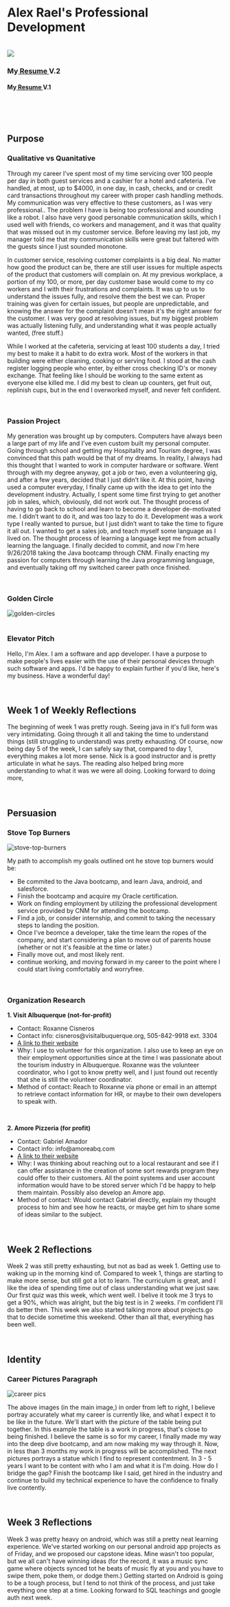 <html>
  <h1><strong>Alex Rael's Professional Development</strong></h1> <BR>
  <img src="https://rawcdn.githack.com/alprael/prodev-pics/master/welcome1.png"> <BR>
     <h3>My<a href="https://rawcdn.githack.com/alprael/Alex_resume_deepdive/master/AlexRael.pdf"> Resume </a> V.2</h3>
    <h4>My<a target="_blank"  href="https://cdn.rawgit.com/alprael/Alex_resume_deepdive/5098d5b0/resume%204.pdf"> Resume </a>V.1</h4>
 <BR><BR><BR>
  <h2><strong>Purpose</strong></h2>
      <h3><strong>Qualitative vs Quanitative</strong></h3> 
   <p>Through my career I’ve spent most of my time servicing over 100 people per day in both guest services and a cashier for a hotel and cafeteria. I’ve handled, at most, up to $4000, in one day, in cash, checks, and or credit card transactions throughout my career with proper cash handling methods.  My communication was very effective to these customers, as I was very professional.. The problem I have is being too professional and sounding like a robot. I also have very good personable communication skills, which I used well with friends, co workers and management, and it was that quality that was missed out in my customer service. Before leaving my last job, my manager told me that my communication skills were great but faltered with the guests since I just sounded monotone.</p>

   <p>In customer service, resolving customer complaints is a big deal. No matter how good the product can be, there are still user issues for multiple aspects of the product that customers will complain on. At my previous workplace, a portion of my 100, or more, per day customer base would come to my co workers and I with their frustrations and complaints. It was up to us to understand the issues fully, and resolve them the best we can. Proper training was given for certain issues, but people are unpredictable, and knowing the answer for the complaint doesn't mean it's the right answer for the customer. I was very good at resolving issues, but my biggest problem was actually listening fully, and understanding what it was people actually wanted, (free stuff.)</p>

   <p>While I worked at the cafeteria, servicing at least 100 students a day, I tried my best to make it a habit to do extra work. Most of the workers in that building were either cleaning, cooking or serving food. I stood at the cash register logging people who enter, by either cross checking ID's or money exchange. That feeling like I should be working to the same extent as everyone else killed me. I did my best to clean up counters, get fruit out, replinish cups, but in the end I overworked myself, and never felt confident.</p><BR>

   <h3><strong>Passion Project</strong></h3>
   <p>My generation was brought up by computers. Computers have always been a large part of my life and I’ve even custom built my personal computer. Going through school and getting my Hospitality and Tourism degree, I was convinced that this path would be that of my dreams. In reality, I always had this thought that I wanted to work in computer hardware or software. Went through with my degree anyway, got a job or two, even a volunteering gig, and after a few years, decided that I just didn’t like it. At this point, having used a computer everyday, I finally came up with the idea to get into the development industry. Actually, I spent some time first trying to get another job in sales, which, obviously, did not work out. The thought process of having to go back to school and learn to become a developer de-motivated me. I didn’t want to do it, and was too lazy to do it. Development was a work type I really wanted to pursue, but I just didn’t want to take the time to figure it all out. I wanted to get a sales job, and teach myself some language as I lived on. The thought process of learning a language kept me from actually learning the language. I finally decided to commit, and now I'm here 9/26/2018 taking the Java bootcamp through CNM. Finally enacting my passion for computers through learning the Java programming language, and eventually taking off my switched career path once finished.</p><BR>

   <h3><strong>Golden Circle</strong></h3>
   <img alt="golden-circles" src="https://rawcdn.githack.com/alprael/prodev-pics/master/golden-circles.jpg"><BR><BR>
   
   <h3><strong>Elevator Pitch</strong></h3>
   <p>Hello, I'm Alex. I am a software and app developer. I have a purpose to make people's lives easier with the use of their personal devices through such software and apps. I'd be happy to explain further if you'd like, here's my business. Have a wonderful day!</p><BR>

<h2><strong> Week 1 of Weekly Reflections</strong> </h2>
  <p> The beginning of week 1 was pretty rough. Seeing java in it's full form was very intimidating. Going through it all and taking the time to understand things (still struggling to understand) was pretty exhausting. Of course, now being day 5 of the week, I can safely say that, compared to day 1, everything makes a lot more sense. Nick is a good instructor and is pretty articulate in what he says. The reading also helped bring more understanding to what it was we were all doing. Looking forward to doing more,</p><BR>

<h2><strong>Persuasion</strong></h2>
<h3><strong>Stove Top Burners</strong></h3>
<img alt="stove-top-burners" src="https://rawcdn.githack.com/alprael/prodev-pics/master/stove-top-burners.jpg">
<p>My path to accomplish my goals outlined ont he stove top burners would be:
<ul><li>Be commited to the Java bootcamp, and learn Java, android, and salesforce.</li>
  <li>Finish the bootcamp and acquire my Oracle certification.</li>
  <li>Work on finding employment by utilizing the professional development service provided by CNM for attending the bootcamp.</li>
  <li>Find a job, or consider internship, and commit to taking the necessary steps to landing the position.</li>
  <li>Once I've beomce a developer, take the time learn the ropes of the company, and start considering a plan to move out of parents house (whether or not it's feasible at the time or later.)</li>
  <li>Finally move out, and most likely rent.</li>
  <li>continue working, and moving forward in my career to the point where I could start living comfortably and worryfree.</li></ul></p><BR>

<h3><strong>Organization Research</strong></h3>
  <p><strong>1. Visit Albuquerque (not-for-profit)</strong>
  <ul><li>Contact: Roxanne Cisneros</li>
    <li>Contact info: cisneros@visitalbuquerque.org,  505-842-9918 ext. 3304</li>
    <li><a href="http://visitalbuquerque.org" target="_blank">A link to their website</a></li>
    <li>Why: I use to volunteer for this organization. I also use to keep an eye on their employment opportunities since at the time I was passionate about the tourism industry in Albuquerque. Roxanne was the volunteer coordinator, who I got to know pretty well, and I just found out recently that she is still the volunteer coordinator.</li>
    <li>Method of contact: Reach to Roxanne via phone or email in an attempt to retrieve contact information for HR, or maybe to their own developers to speak with.</li></ul></p><BR>
  <p><strong>2. Amore Pizzeria (for profit)</strong>
  <ul><li>Contact: Gabriel Amador</li>
    <li>Contact info: info@amoreabq.com</li>
    <li><a href="https://www.amoreabq.com/" target="_blank">A link to their website</a></li>
   <li>Why: I was thinking about reaching out to a local restaurant and see if I can offer assistance in the creation of some sort rewards program they could offer to their customers. All the point systems and user account information would have to be stored server which I'd be happy to help them maintain. Possibly also develop an Amore app.</li>
   <li>Method of contact: Would contact Gabriel directly, explain my thought process to him and see how he reacts, or maybe get him to share some of ideas similar to the subject.</li></ul></p><BR>

<h2><strong>Week 2 Reflections</strong></h2>
<p>Week 2 was still pretty exhausting, but not as bad as week 1. Getting use to waking up in the morning kind of. Compared to week 1, things are starting to make more sense, but still got a lot to learn. The curriculum is great, and I like the idea of spending time out of class understanding what we just saw. Our first quiz was this week, which went well. I belive it took me 3 trys to get a 90%, which was alright, but the big test is in 2 weeks. I'm confident I'll do better then. This week we also started talking more about projects.go that to decide sometime this weekend. Other than all that, everything has been well.</p><br>

<h2><strong>Identity</strong></h2>
<h3><strong>Career Pictures Paragraph</strong></h3>
<img alt="career pics" src="https://rawcdn.githack.com/alprael/career-pics/master/IMG_0736.JPG">
<p> The above images (in the main image,) in order from left to right, I believe portray accurately what my career is currently like, and what I expect it to be like in the future. We'll start with the picture of the table being put together. In this example the table is a work in progress, that's close to being finished. I believe the same is so for my career, I finally made my way into the deep dive bootcamp, and am now making my way through it. Now, in less than 3 months my work in progress will be accomplished. The next pictures portrays a statue which I find to represent contentment. In 3 - 5 years I want to be content with who I am and what it is I'm doing. How do I bridge the gap? Finish the bootcamp like I said, get hired in the industry and continue to build my technical experience to have the confidence to finally live contently.</p><br>


<h2><strong>Week 3 Reflections</strong></h2>
<p>Week 3 was pretty heavy on android, which was still a pretty neat learning experience. We've started working on our personal android app projects as of Friday, and we proposed our capstone ideas. Mine wasn't too popular, but we all can't have winning ideas (for the record, it was a music sync game where objects synced tot he beats of music fly at you and you have to swipe them, poke them, or dodge them.) Getting started on Android is going to be a tough process, but I tend to not think of the process, and just take eveything one step at a time. Looking forward to SQL teachings and google auth next week.</p>


